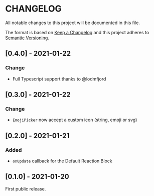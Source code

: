 # CHANGELOG

All notable changes to this project will be documented in this file.

The format is based on [Keep a Changelog](http://keepachangelog.com/)
and this project adheres to [Semantic Versioning](http://semver.org/).

## [0.4.0] - 2021-01-22

### Change

- Full Typescript support thanks to @lodmfjord


## [0.3.0] - 2021-01-22

### Change

- `EmojiPicker` now accept a custom icon (string, emoji or svg)


## [0.2.0] - 2021-01-21

### Added

- `onUpdate` callback for the Default Reaction Block

## [0.1.0] - 2021-01-20

First public release.
